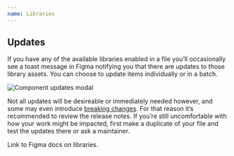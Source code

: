 ```yaml
---
name: Libraries
---
```


## Updates

If you have any of the available libraries enabled in a file you’ll occasionally see a toast message in Figma notifying you that there are updates to those library assets. You can choose to update items individually or in a batch.

![Component updates modal](/img/update-modal.png)

Not all updates will be desireable or immediately needed however, and some may even introduce [breaking changes](uik-breaking-changes). For that reason it’s recommended to review the release notes. If you’re still uncomfortable with how your work might be impacted, first make a duplicate of your file and test the updates there or ask a maintainer.

<todo>Link to Figma docs on libraries.</todo>
